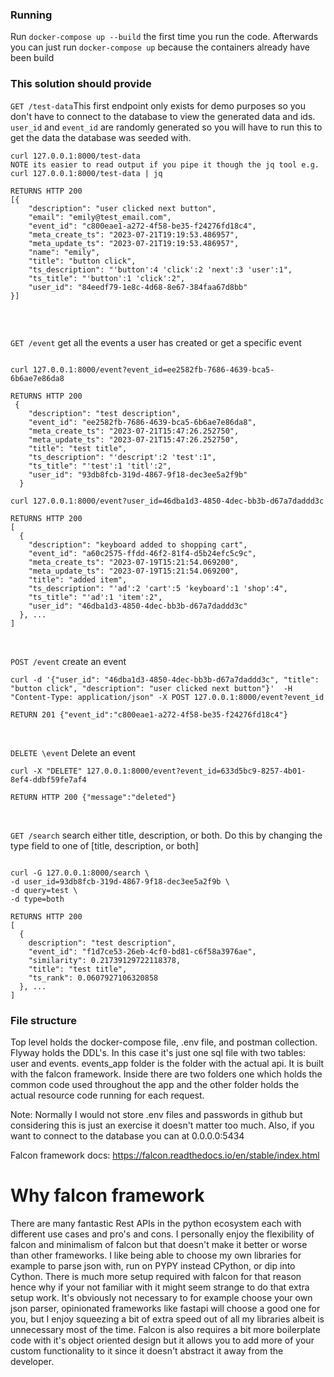 ### Running
Run `docker-compose up --build` the first time you run the code. Afterwards you can just run `docker-compose up` because the containers already have been build
### This solution should provide

`GET /test-data`This first endpoint only exists for demo purposes so you don't have to connect to the database to view the generated data and ids. `user_id` and `event_id` are randomly generated so you will have to run this 
to get the data the database was seeded with.

```
curl 127.0.0.1:8000/test-data 
NOTE its easier to read output if you pipe it though the jq tool e.g. curl 127.0.0.1:8000/test-data | jq

RETURNS HTTP 200
[{
    "description": "user clicked next button",
    "email": "emily@test_email.com",
    "event_id": "c800eae1-a272-4f58-be35-f24276fd18c4",
    "meta_create_ts": "2023-07-21T19:19:53.486957",
    "meta_update_ts": "2023-07-21T19:19:53.486957",
    "name": "emily",
    "title": "button click",
    "ts_description": "'button':4 'click':2 'next':3 'user':1",
    "ts_title": "'button':1 'click':2",
    "user_id": "84eedf79-1e8c-4d68-8e67-384faa67d8bb"
}]


```
<br>

`GET /event` get all the events a user has created or get a specific event 
```

curl 127.0.0.1:8000/event?event_id=ee2582fb-7686-4639-bca5-6b6ae7e86da8

RETURNS HTTP 200
 {
    "description": "test description",
    "event_id": "ee2582fb-7686-4639-bca5-6b6ae7e86da8",
    "meta_create_ts": "2023-07-21T15:47:26.252750",
    "meta_update_ts": "2023-07-21T15:47:26.252750",
    "title": "test title",
    "ts_description": "'descript':2 'test':1",
    "ts_title": "'test':1 'titl':2",
    "user_id": "93db8fcb-319d-4867-9f18-dec3ee5a2f9b"
  }
```

```
curl 127.0.0.1:8000/event?user_id=46dba1d3-4850-4dec-bb3b-d67a7daddd3c

RETURNS HTTP 200
[
  {
    "description": "keyboard added to shopping cart",
    "event_id": "a60c2575-ffdd-46f2-81f4-d5b24efc5c9c",
    "meta_create_ts": "2023-07-19T15:21:54.069200",
    "meta_update_ts": "2023-07-19T15:21:54.069200",
    "title": "added item",
    "ts_description": "'ad':2 'cart':5 'keyboard':1 'shop':4",
    "ts_title": "'ad':1 'item':2",
    "user_id": "46dba1d3-4850-4dec-bb3b-d67a7daddd3c"
  }, ...
]
```
<br>

`POST /event` create an event
```
curl -d '{"user_id": "46dba1d3-4850-4dec-bb3b-d67a7daddd3c", "title": "button click", "description": "user clicked next button"}'  -H "Content-Type: application/json" -X POST 127.0.0.1:8000/event?event_id

RETURN 201 {"event_id":"c800eae1-a272-4f58-be35-f24276fd18c4"}
```
<br>

`DELETE \event` Delete an event

```
curl -X "DELETE" 127.0.0.1:8000/event?event_id=633d5bc9-8257-4b01-8ef4-ddbf59fe7af4

RETURN HTTP 200 {"message":"deleted"}
```
<br>


`GET /search` search either title, description, or both. Do this by changing the type field to one of [title, description, or both]
```

curl -G 127.0.0.1:8000/search \
-d user_id=93db8fcb-319d-4867-9f18-dec3ee5a2f9b \
-d query=test \
-d type=both

RETURNS HTTP 200 
[
  {
    description": "test description",
    "event_id": "f1d7ce53-26eb-4cf0-bd81-c6f58a3976ae",
    "similarity": 0.21739129722118378,
    "title": "test title",
    "ts_rank": 0.0607927106320858
  }, ...
]

```


### File structure
Top level holds the docker-compose file, .env file, and postman collection. Flyway holds the DDL's. In this case it's just one sql file with two tables: user and events. events_app folder is the folder with the actual api. It is built with the falcon framework. Inside there are two folders one which holds the common code used throughout the app and the other folder holds the actual resource code running for each request.

Note: Normally I would not store .env files and passwords in github but considering this is just an exercise it doesn't matter too much. Also, if you want to connect to the database you can at 0.0.0.0:5434

Falcon framework docs: 
https://falcon.readthedocs.io/en/stable/index.html

# Why falcon framework
There are many fantastic Rest APIs in the python ecosystem each with different use cases and pro's and cons. I personally enjoy the flexibility of falcon and minimalism of falcon but that doesn't make it better or worse than other frameworks. I like being able to choose my own libraries for example to parse json with, run on PYPY instead CPython, or dip into Cython. There is much more setup required with falcon for that reason hence why if your not familiar with it might seem strange to do that extra setup work. It's obviously not necessary to for example choose your own json parser, opinionated frameworks like fastapi will choose a good one for you, but I enjoy squeezing a bit of extra speed out of all my libraries albeit is unnecessary most of the time. Falcon is also requires a bit more boilerplate code with it's object oriented design but it allows you to add more of your custom functionality to it since it doesn't abstract it away from the developer. 


